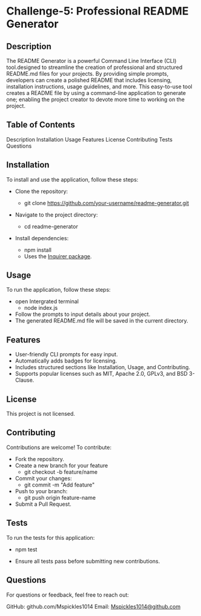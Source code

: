 #  Challenge-5: Professional README Generator

## Description

The README Generator is a powerful Command Line Interface (CLI) tool.designed to streamline the creation of professional and structured README.md files for your projects. By providing simple prompts, developers can create a polished README that includes licensing, installation instructions, usage guidelines, and more.
This easy-to-use tool creates a README file by using a command-line application to generate one; enabling the project creator to  devote more time to working on the project.

## Table of Contents

Description
Installation
Usage
Features
License
Contributing
Tests
Questions

## Installation
To install and use the application, follow these steps:

* Clone the repository:
  
 	 * git clone https://github.com/your-username/readme-generator.git
* Navigate to the project directory:
	 * cd readme-generator
* Install dependencies:
  	 * npm install
	 * Uses the [Inquirer package](https://www.npmjs.com/package/inquirer).

## Usage
To run the application, follow these steps:

* open Intergrated terminal
	 * node index.js
* Follow the prompts to input details about your project.
* The generated README.md file will be saved in the current directory.

## Features
* User-friendly CLI prompts for easy input.
* Automatically adds badges for licensing.
* Includes structured sections like Installation, Usage, and Contributing.
* Supports popular licenses such as MIT, Apache 2.0, GPLv3, and BSD 3-Clause.

## License
This project is not licensed. 

## Contributing
Contributions are welcome! To contribute:

* Fork the repository.
* Create a new branch for your feature
	* git checkout -b feature/name
* Commit your changes:
	* git commit -m "Add feature"
* Push to your branch:
	* git push origin feature-name
* Submit a Pull Request.

## Tests
To run the tests for this application:
* npm test

* Ensure all tests pass before submitting new contributions.


## Questions
For questions or feedback, feel free to reach out:

GitHub: github.com/Mspickles1014
Email: Mspickles1014@github.com



## 
